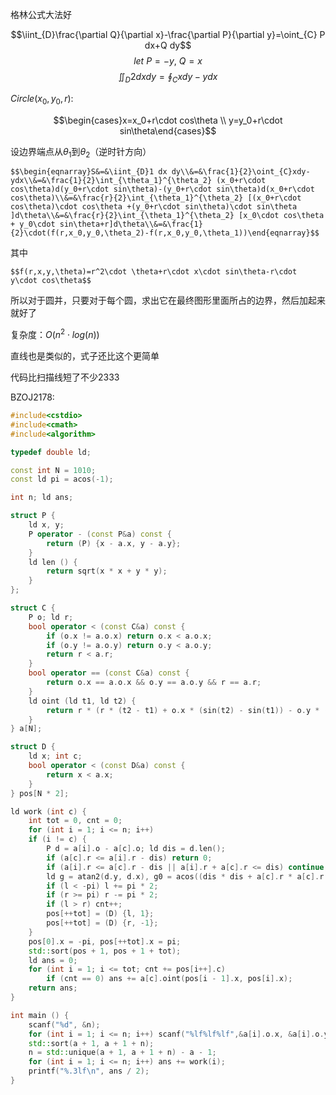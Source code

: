 格林公式大法好

$$\iint_{D}\frac{\partial Q}{\partial x}-\frac{\partial P}{\partial y}=\oint_{C} P dx+Q dy$$ $$let \ P=-y,\ Q=x$$ $$\iint_{D}2 dx dy=\oint_{C} x dy-y dx$$

$Circle(x_0,y_0,r):$

$$\begin{cases}x=x_0+r\cdot cos\theta \\ y=y_0+r\cdot sin\theta\end{cases}$$

设边界端点从$\theta_1$到$\theta_2$（逆时针方向）

	$$\begin{eqnarray}S&=&\iint_{D}1 dx dy\\&=&\frac{1}{2}\oint_{C}xdy-ydx\\&=&\frac{1}{2}\int_{\theta_1}^{\theta_2} (x_0+r\cdot cos\theta)d(y_0+r\cdot sin\theta)-(y_0+r\cdot sin\theta)d(x_0+r\cdot cos\theta)\\&=&\frac{r}{2}\int_{\theta_1}^{\theta_2} [(x_0+r\cdot cos\theta)\cdot cos\theta +(y_0+r\cdot sin\theta)\cdot sin\theta ]d\theta\\&=&\frac{r}{2}\int_{\theta_1}^{\theta_2} [x_0\cdot cos\theta + y_0\cdot sin\theta+r]d\theta\\&=&\frac{1}{2}\cdot(f(r,x_0,y_0,\theta_2)-f(r,x_0,y_0,\theta_1))\end{eqnarray}$$

其中

	$$f(r,x,y,\theta)=r^2\cdot \theta+r\cdot x\cdot sin\theta-r\cdot y\cdot cos\theta$$

所以对于圆并，只要对于每个圆，求出它在最终图形里面所占的边界，然后加起来就好了

复杂度：$O(n^2\cdot log(n))$

直线也是类似的，式子还比这个更简单

代码比扫描线短了不少2333

BZOJ2178:

```c++
#include<cstdio>
#include<cmath>
#include<algorithm>

typedef double ld;

const int N = 1010;
const ld pi = acos(-1);

int n; ld ans;

struct P {
    ld x, y;
    P operator - (const P&a) const {
        return (P) {x - a.x, y - a.y};
    }
    ld len () {
        return sqrt(x * x + y * y);
    }
};

struct C {
    P o; ld r;
    bool operator < (const C&a) const {
        if (o.x != a.o.x) return o.x < a.o.x;
        if (o.y != a.o.y) return o.y < a.o.y;
        return r < a.r;
    }
    bool operator == (const C&a) const {
        return o.x == a.o.x && o.y == a.o.y && r == a.r;
    }
    ld oint (ld t1, ld t2) {
        return r * (r * (t2 - t1) + o.x * (sin(t2) - sin(t1)) - o.y * (cos(t2) - cos(t1)));
    }
} a[N];

struct D {
    ld x; int c;
    bool operator < (const D&a) const {
        return x < a.x;
    }
} pos[N * 2];

ld work (int c) {
    int tot = 0, cnt = 0;
    for (int i = 1; i <= n; i++)
    if (i != c) {
        P d = a[i].o - a[c].o; ld dis = d.len();
        if (a[c].r <= a[i].r - dis) return 0;
        if (a[i].r <= a[c].r - dis || a[i].r + a[c].r <= dis) continue;
        ld g = atan2(d.y, d.x), g0 = acos((dis * dis + a[c].r * a[c].r - a[i].r * a[i].r) / (2 * dis * a[c].r)), l = g - g0, r = g + g0;
        if (l < -pi) l += pi * 2;
        if (r >= pi) r -= pi * 2;
        if (l > r) cnt++;
        pos[++tot] = (D) {l, 1};
        pos[++tot] = (D) {r, -1};
    }
    pos[0].x = -pi, pos[++tot].x = pi;
    std::sort(pos + 1, pos + 1 + tot);
    ld ans = 0;
    for (int i = 1; i <= tot; cnt += pos[i++].c)
        if (cnt == 0) ans += a[c].oint(pos[i - 1].x, pos[i].x);
    return ans;
}

int main () {
    scanf("%d", &n);
    for (int i = 1; i <= n; i++) scanf("%lf%lf%lf",&a[i].o.x, &a[i].o.y, &a[i].r);
    std::sort(a + 1, a + 1 + n);
    n = std::unique(a + 1, a + 1 + n) - a - 1;
    for (int i = 1; i <= n; i++) ans += work(i);
    printf("%.3lf\n", ans / 2);
}
```
